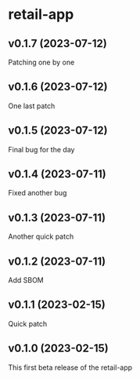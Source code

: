# retail-app
## v0.1.7 (2023-07-12)

Patching one by one

## v0.1.6 (2023-07-12)

One last patch

## v0.1.5 (2023-07-12)

Final bug for the day

## v0.1.4 (2023-07-11)

Fixed another bug

## v0.1.3 (2023-07-11)

Another quick patch

## v0.1.2 (2023-07-11)

Add SBOM

## v0.1.1 (2023-02-15)

Quick patch

## v0.1.0 (2023-02-15)

This first beta release of the retail-app

